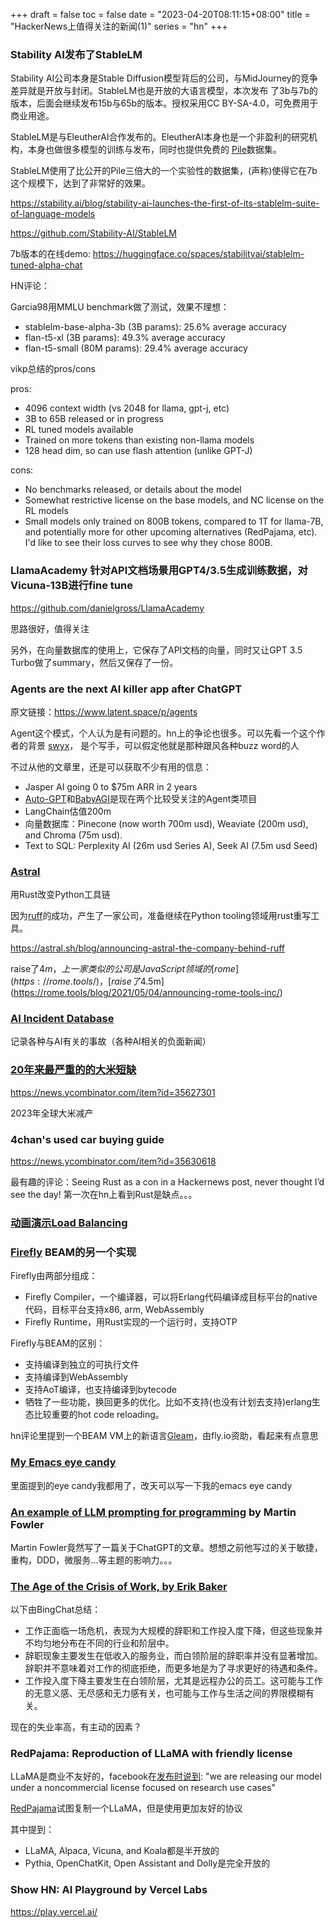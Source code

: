 +++
draft = false
toc = false
date = "2023-04-20T08:11:15+08:00"
title = "HackerNews上值得关注的新闻(1)"
series = "hn"
+++

### Stability AI发布了StableLM

Stability AI公司本身是Stable Diffusion模型背后的公司，与MidJourney的竞争差异就是开放与封闭。StableLM也是开放的大语言模型，本次发布
了3b与7b的版本，后面会继续发布15b与65b的版本。授权采用CC BY-SA-4.0，可免费用于商业用途。

StableLM是与EleutherAI合作发布的。EleutherAI本身也是一个非盈利的研究机构，本身也做很多模型的训练与发布，同时也提供免费的
[Pile](https://pile.eleuther.ai/)数据集。

StableLM使用了比公开的Pile三倍大的一个实验性的数据集，(声称)使得它在7b这个规模下，达到了非常好的效果。

https://stability.ai/blog/stability-ai-launches-the-first-of-its-stablelm-suite-of-language-models

https://github.com/Stability-AI/StableLM

7b版本的在线demo: https://huggingface.co/spaces/stabilityai/stablelm-tuned-alpha-chat

HN评论：

Garcia98用MMLU benchmark做了测试，效果不理想：

- stablelm-base-alpha-3b (3B params): 25.6% average accuracy
- flan-t5-xl (3B params): 49.3% average accuracy
- flan-t5-small (80M params): 29.4% average accuracy


vikp总结的pros/cons

pros:

- 4096 context width (vs 2048 for llama, gpt-j, etc)
- 3B to 65B released or in progress
- RL tuned models available
- Trained on more tokens than existing non-llama models
- 128 head dim, so can use flash attention (unlike GPT-J)

cons:

- No benchmarks released, or details about the model
- Somewhat restrictive license on the base models, and NC license on the RL models
- Small models only trained on 800B tokens, compared to 1T for llama-7B, and potentially more for other upcoming alternatives (RedPajama, etc).  I'd like to see their loss curves to see why they chose 800B.


### LlamaAcademy 针对API文档场景用GPT4/3.5生成训练数据，对Vicuna-13B进行fine tune

https://github.com/danielgross/LlamaAcademy

思路很好，值得关注

另外，在向量数据库的使用上，它保存了API文档的向量，同时又让GPT 3.5 Turbo做了summary，然后又保存了一份。

### Agents are the next AI killer app after ChatGPT

原文链接：https://www.latent.space/p/agents

Agent这个模式，个人认为是有问题的。hn上的争论也很多。可以先看一个这个作者的背景 [swyx](https://substack.com/profile/89230629-swyx)，
是个写手，可以假定他就是那种跟风各种buzz word的人

不过从他的文章里，还是可以获取不少有用的信息：

- Jasper AI going 0 to $75m ARR in 2 years
- [Auto-GPT](https://github.com/Significant-Gravitas/Auto-GPT)和[BabyAGI](https://github.com/yoheinakajima/babyagi)是现在两个比较受关注的Agent类项目
- LangChain估值200m
- 向量数据库：Pinecone (now worth 700m usd), Weaviate (200m usd), and Chroma (75m usd).
- Text to SQL: Perplexity AI (26m usd Series A), Seek AI (7.5m usd Seed)

### [Astral](https://astral.sh/)

用Rust改变Python工具链

因为[ruff](https://github.com/charliermarsh/ruff)的成功，产生了一家公司，准备继续在Python tooling领域用rust重写工具。

https://astral.sh/blog/announcing-astral-the-company-behind-ruff

raise了$4m，上一家类似的公司是JavaScript领域的[rome](https://rome.tools/)，[raise了$4.5m](https://rome.tools/blog/2021/05/04/announcing-rome-tools-inc/)

### [AI Incident Database](https://incidentdatabase.ai/)

记录各种与AI有关的事故（各种AI相关的负面新闻）


### [20年来最严重的的大米短缺](https://www.cnbc.com/2023/04/19/global-rice-shortage-is-set-to-be-the-largest-in-20-years-heres-why.html)

https://news.ycombinator.com/item?id=35627301

2023年全球大米减产

### 4chan's used car buying guide

https://news.ycombinator.com/item?id=35630618

最有趣的评论：Seeing Rust as a con in a Hackernews post, never thought I’d see the day! 第一次在hn上看到Rust是缺点。。。

### [动画演示Load Balancing](https://samwho.dev/load-balancing/)

### [Firefly](https://github.com/GetFirefly/firefly) BEAM的另一个实现

Firefly由两部分组成：

- Firefly Compiler，一个编译器，可以将Erlang代码编译成目标平台的native代码，目标平台支持x86, arm, WebAssembly
- Firefly Runtime，用Rust实现的一个运行时，支持OTP

Firefly与BEAM的区别：

- 支持编译到独立的可执行文件
- 支持编译到WebAssembly
- 支持AoT编译，也支持编译到bytecode
- 牺牲了一些功能，换回更多的优化。比如不支持(也没有计划去支持)erlang生态比较重要的hot code reloading。

hn评论里提到一个BEAM VM上的新语言[Gleam](https://github.com/gleam-lang/gleam)，由fly.io资助，看起来有点意思

### [My Emacs eye candy](https://xenodium.com/my-emacs-eye-candy/)

里面提到的eye candy我都用了，改天可以写一下我的emacs eye candy

### [An example of LLM prompting for programming](https://martinfowler.com/articles/2023-chatgpt-xu-hao.html) by Martin Fowler

Martin Fowler竟然写了一篇关于ChatGPT的文章。想想之前他写过的关于敏捷，重构，DDD，微服务...等主题的影响力。。。

### [The Age of the Crisis of Work, by Erik Baker](https://harpers.org/archive/2023/05/the-age-of-the-crisis-of-work-quiet-quitting-great-resignation/)

以下由BingChat总结：

- 工作正面临一场危机，表现为大规模的辞职和工作投入度下降，但这些现象并不均匀地分布在不同的行业和阶层中。
- 辞职现象主要发生在低收入的服务业，而白领阶层的辞职率并没有显著增加。辞职并不意味着对工作的彻底拒绝，而更多地是为了寻求更好的待遇和条件。
- 工作投入度下降主要发生在白领阶层，尤其是远程办公的员工。这可能与工作的无意义感、无尽感和无力感有关，也可能与工作与生活之间的界限模糊有关。

现在的失业率高，有主动的因素？

### RedPajama: Reproduction of LLaMA with friendly license

LLaMA是商业不友好的，facebook在[发布时说到](https://ai.facebook.com/blog/large-language-model-llama-meta-ai/): "we are releasing our model under a noncommercial license focused on research use cases"

[RedPajama](https://www.together.xyz/blog/redpajama)试图复制一个LLaMA，但是使用更加友好的协议

其中提到：

- LLaMA, Alpaca, Vicuna, and Koala都是半开放的
- Pythia, OpenChatKit, Open Assistant and Dolly是完全开放的

### Show HN: AI Playground by Vercel Labs

https://play.vercel.ai/

